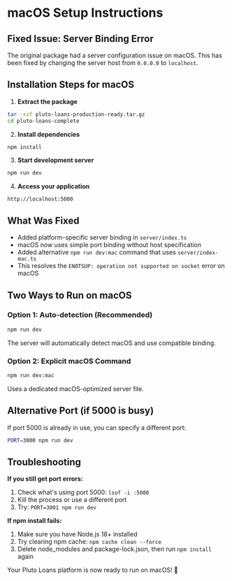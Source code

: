# macOS Setup Instructions

## Fixed Issue: Server Binding Error

The original package had a server configuration issue on macOS. This has been fixed by changing the server host from `0.0.0.0` to `localhost`.

## Installation Steps for macOS

1. **Extract the package**
```bash
tar -xzf pluto-loans-production-ready.tar.gz
cd pluto-loans-complete
```

2. **Install dependencies**
```bash
npm install
```

3. **Start development server**
```bash
npm run dev
```

4. **Access your application**
```
http://localhost:5000
```

## What Was Fixed

- Added platform-specific server binding in `server/index.ts`
- macOS now uses simple port binding without host specification
- Added alternative `npm run dev:mac` command that uses `server/index-mac.ts`
- This resolves the `ENOTSUP: operation not supported on socket` error on macOS

## Two Ways to Run on macOS

### Option 1: Auto-detection (Recommended)
```bash
npm run dev
```
The server will automatically detect macOS and use compatible binding.

### Option 2: Explicit macOS Command
```bash
npm run dev:mac
```
Uses a dedicated macOS-optimized server file.

## Alternative Port (if 5000 is busy)

If port 5000 is already in use, you can specify a different port:

```bash
PORT=3000 npm run dev
```

## Troubleshooting

**If you still get port errors:**
1. Check what's using port 5000: `lsof -i :5000`
2. Kill the process or use a different port
3. Try: `PORT=3001 npm run dev`

**If npm install fails:**
1. Make sure you have Node.js 18+ installed
2. Try clearing npm cache: `npm cache clean --force`
3. Delete node_modules and package-lock.json, then run `npm install` again

Your Pluto Loans platform is now ready to run on macOS! 🚀